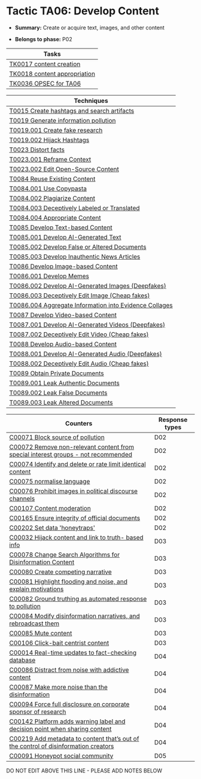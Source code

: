 # Tactic TA06: Develop Content

* **Summary:** Create or acquire text, images, and other content

* **Belongs to phase:** P02



| Tasks |
| ----- |
| [TK0017 content creation](../../generated_pages/tasks/TK0017.md) |
| [TK0018 content appropriation](../../generated_pages/tasks/TK0018.md) |
| [TK0036 OPSEC for TA06](../../generated_pages/tasks/TK0036.md) |



| Techniques |
| ---------- |
| [T0015 Create hashtags and search artifacts](../../generated_pages/techniques/T0015.md) |
| [T0019 Generate information pollution](../../generated_pages/techniques/T0019.md) |
| [T0019.001 Create fake research](../../generated_pages/techniques/T0019.001.md) |
| [T0019.002 Hijack Hashtags](../../generated_pages/techniques/T0019.002.md) |
| [T0023 Distort facts](../../generated_pages/techniques/T0023.md) |
| [T0023.001 Reframe Context](../../generated_pages/techniques/T0023.001.md) |
| [T0023.002 Edit Open-Source Content](../../generated_pages/techniques/T0023.002.md) |
| [T0084 Reuse Existing Content](../../generated_pages/techniques/T0084.md) |
| [T0084.001 Use Copypasta](../../generated_pages/techniques/T0084.001.md) |
| [T0084.002 Plagiarize Content](../../generated_pages/techniques/T0084.002.md) |
| [T0084.003 Deceptively Labeled or Translated](../../generated_pages/techniques/T0084.003.md) |
| [T0084.004 Appropriate Content](../../generated_pages/techniques/T0084.004.md) |
| [T0085 Develop Text-based Content](../../generated_pages/techniques/T0085.md) |
| [T0085.001 Develop AI-Generated Text](../../generated_pages/techniques/T0085.001.md) |
| [T0085.002 Develop False or Altered Documents](../../generated_pages/techniques/T0085.002.md) |
| [T0085.003 Develop Inauthentic News Articles](../../generated_pages/techniques/T0085.003.md) |
| [T0086 Develop Image-based Content](../../generated_pages/techniques/T0086.md) |
| [T0086.001 Develop Memes](../../generated_pages/techniques/T0086.001.md) |
| [T0086.002 Develop AI-Generated Images (Deepfakes)](../../generated_pages/techniques/T0086.002.md) |
| [T0086.003 Deceptively Edit Image (Cheap fakes)](../../generated_pages/techniques/T0086.003.md) |
| [T0086.004 Aggregate Information into Evidence Collages](../../generated_pages/techniques/T0086.004.md) |
| [T0087 Develop Video-based Content](../../generated_pages/techniques/T0087.md) |
| [T0087.001 Develop AI-Generated Videos (Deepfakes)](../../generated_pages/techniques/T0087.001.md) |
| [T0087.002 Deceptively Edit Video (Cheap fakes)](../../generated_pages/techniques/T0087.002.md) |
| [T0088 Develop Audio-based Content](../../generated_pages/techniques/T0088.md) |
| [T0088.001 Develop AI-Generated Audio (Deepfakes)](../../generated_pages/techniques/T0088.001.md) |
| [T0088.002 Deceptively Edit Audio (Cheap fakes)](../../generated_pages/techniques/T0088.002.md) |
| [T0089 Obtain Private Documents](../../generated_pages/techniques/T0089.md) |
| [T0089.001 Leak Authentic Documents](../../generated_pages/techniques/T0089.001.md) |
| [T0089.002 Leak False Documents](../../generated_pages/techniques/T0089.002.md) |
| [T0089.003 Leak Altered Documents](../../generated_pages/techniques/T0089.003.md) |



| Counters | Response types |
| -------- | -------------- |
| [C00071 Block source of pollution](../../generated_pages/counters/C00071.md) | D02 |
| [C00072 Remove non-relevant content from special interest groups - not recommended](../../generated_pages/counters/C00072.md) | D02 |
| [C00074 Identify and delete or rate limit identical content](../../generated_pages/counters/C00074.md) | D02 |
| [C00075 normalise language](../../generated_pages/counters/C00075.md) | D02 |
| [C00076 Prohibit images in political discourse channels](../../generated_pages/counters/C00076.md) | D02 |
| [C00107 Content moderation](../../generated_pages/counters/C00107.md) | D02 |
| [C00165 Ensure integrity of official documents](../../generated_pages/counters/C00165.md) | D02 |
| [C00202 Set data 'honeytraps'](../../generated_pages/counters/C00202.md) | D02 |
| [C00032 Hijack content and link to truth- based info](../../generated_pages/counters/C00032.md) | D03 |
| [C00078 Change Search Algorithms for Disinformation Content](../../generated_pages/counters/C00078.md) | D03 |
| [C00080 Create competing narrative](../../generated_pages/counters/C00080.md) | D03 |
| [C00081 Highlight flooding and noise, and explain motivations](../../generated_pages/counters/C00081.md) | D03 |
| [C00082 Ground truthing as automated response to pollution](../../generated_pages/counters/C00082.md) | D03 |
| [C00084 Modify disinformation narratives, and rebroadcast them](../../generated_pages/counters/C00084.md) | D03 |
| [C00085 Mute content](../../generated_pages/counters/C00085.md) | D03 |
| [C00106 Click-bait centrist content](../../generated_pages/counters/C00106.md) | D03 |
| [C00014 Real-time updates to fact-checking database](../../generated_pages/counters/C00014.md) | D04 |
| [C00086 Distract from noise with addictive content](../../generated_pages/counters/C00086.md) | D04 |
| [C00087 Make more noise than the disinformation](../../generated_pages/counters/C00087.md) | D04 |
| [C00094 Force full disclosure on corporate sponsor of research](../../generated_pages/counters/C00094.md) | D04 |
| [C00142 Platform adds warning label and decision point when sharing content](../../generated_pages/counters/C00142.md) | D04 |
| [C00219 Add metadata to content that’s out of the control of disinformation creators](../../generated_pages/counters/C00219.md) | D04 |
| [C00091 Honeypot social community](../../generated_pages/counters/C00091.md) | D05 |


DO NOT EDIT ABOVE THIS LINE - PLEASE ADD NOTES BELOW